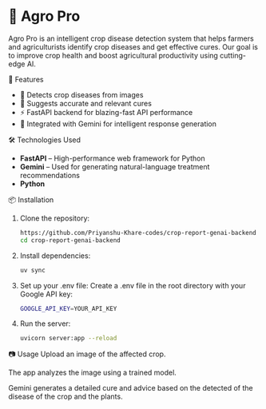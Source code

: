# 🌾 Agro Pro

Agro Pro is an intelligent crop disease detection system that helps farmers and agriculturists identify crop diseases and get effective cures. Our goal is to improve crop health and boost agricultural productivity using cutting-edge AI.

🚀 Features

- 🌱 Detects crop diseases from images
- 💊 Suggests accurate and relevant cures
- ⚡ FastAPI backend for blazing-fast API performance
- 🤖 Integrated with Gemini for intelligent response generation

🛠️ Technologies Used

- **FastAPI** – High-performance web framework for Python
- **Gemini** – Used for generating natural-language treatment recommendations
- **Python**

📦 Installation

1. Clone the repository:
   ```bash
   https://github.com/Priyanshu-Khare-codes/crop-report-genai-backend
   cd crop-report-genai-backend
   ```

2. Install dependencies:
   ```bash
   uv sync
   ```

3. Set up your .env file: Create a .env file in the root directory with your Google API key:
   ```bash
   GOOGLE_API_KEY=YOUR_API_KEY
   ```

4. Run the server:
   ```bash
   uvicorn server:app --reload
   ```

📷 Usage
Upload an image of the affected crop.

The app analyzes the image using a trained model.

Gemini generates a detailed cure and advice based on the detected of the disease of the crop and the plants.


